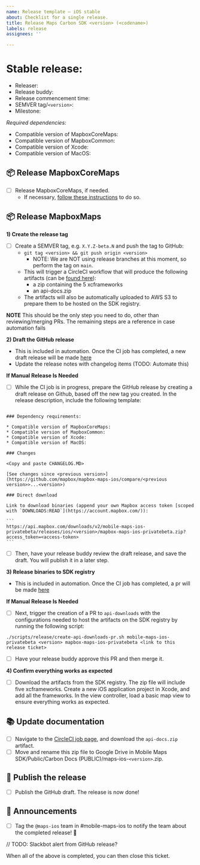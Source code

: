 ```yaml
---
name: Release template — iOS stable
about: Checklist for a single release.
title: Release Maps Carbon SDK <version> (<codename>)
labels: release
assignees: ''

---
```


# Stable release: <version>

- Releaser:
- Release buddy:
- Release commencement time:
- SEMVER tag/`<version>`:
- Milestone:

_Required dependencies:_

- Compatible version of MapboxCoreMaps:
- Compatible version of MapboxCommon:
- Compatible version of Xcode:
- Compatible version of MacOS:

## 📦 Release MapboxCoreMaps

- [ ] Release MapboxCoreMaps, if needed.
    * If necessary, [follow these instructions](https://github.com/mapbox/mapbox-gl-native-ios-internal#how-to-build-mapboxcoremaps-used-in-carbon-releases) to do so. 

## 📦 Release MapboxMaps

**1) Create the release tag**

- [ ] Create a SEMVER tag, e.g. `X.Y.Z-beta.N` and push the tag to GitHub: 
    - `git tag <version> && git push origin <version>`
        - NOTE: We are NOT using release branches at this moment, so perform the tag on `main`.
    - This will trigger a CircleCI workflow that will produce the following artifacts (can be [found here](https://app.circleci.com/pipelines/github/mapbox/mapbox-maps-ios)):
        - a zip containing the 5 xcframeworks
        - an api-docs.zip
    - The artifacts will also be automatically uploaded to AWS S3 to prepare them to be hosted on the SDK registry.
    
**NOTE** This should be the only step you need to do, other than reviewing/merging PRs. The remaining steps are a reference in case automation fails

**2) Draft the GitHub release**

* This is included in automation. Once the CI job has completed, a new draft release will be made [here](https://github.com/mapbox/mapbox-maps-ios/releases)
* Update the release notes with changelog items (TODO: Automate this)

**If Manual Release Is Needed**
- [ ] While the CI job is in progress, prepare the GitHub release by creating a draft release on Github, based off the new tag you created. In the release description, include the following template: 

````

### Dependency requirements:

* Compatible version of MapboxCoreMaps:
* Compatible version of MapboxCommon:
* Compatible version of Xcode:
* Compatible version of MacOS:

### Changes

<Copy and paste CHANGELOG.MD>

[See changes since <previous version>](https://github.com/mapbox/mapbox-maps-ios/compare/<previous version>>...<version>)

### Direct download

Link to download binaries (append your own Mapbox access token [scoped with `DOWNLOADS:READ`](https://account.mapbox.com/)):

```
https://api.mapbox.com/downloads/v2/mobile-maps-ios-privatebeta/releases/ios/<version>/mapbox-maps-ios-privatebeta.zip?access_token=<access-token>
```
````

- [ ] Then, have your release buddy review the draft release, and save the draft. You will publish it in a later step.

**3) Release binaries to SDK registry**

* This is included in automation. Once the CI job has completed, a pr will be made [here](https://github.com/mapbox/api-downloads/pulls)

**If Manual Release Is Needed**
- [ ] Next, trigger the creation of a PR to `api-downloads` with the configurations needed to host the artifacts on the SDK registry by running the following script:

```
./scripts/release/create-api-downloads-pr.sh mobile-maps-ios-privatebeta <version> mapbox-maps-ios-privatebeta <link to this release ticket>
```

- [ ] Have your release buddy approve this PR and then merge it.

**4) Confirm everything works as expected**

- [ ] Download the artifacts from the SDK registry. The zip file will include five xcframeworks. Create a new iOS application project in Xcode, and add all the frameworks. In the view controller, load a basic map view to ensure everything works as expected.

## 📚 Update documentation

- [ ] Navigate to the [CircleCI job page](https://app.circleci.com/pipelines/github/mapbox/mapbox-maps-ios), and download the `api-docs.zip` artifact.
- [ ] Move and rename this zip file to Google Drive in Mobile Maps SDK/Public/Carbon Docs (PUBLIC)/maps-ios-`<version>`.zip.

## 🚢 Publish the release

- [ ] Publish the GitHub draft. The release is now done!

## 📣 Announcements

- [ ] Tag the `@maps-ios` team in #mobile-maps-ios to notify the team about the completed release! 🎉

// TODO: Slackbot alert from GitHub release?

When all of the above is completed, you can then close this ticket.
